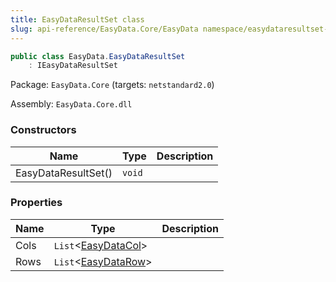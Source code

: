 ```yaml
---
title: EasyDataResultSet class
slug: api-reference/EasyData.Core/EasyData namespace/easydataresultset-class
---
```



```csharp
public class EasyData.EasyDataResultSet
    : IEasyDataResultSet

```
Package: `EasyData.Core` (targets: `netstandard2.0`)

Assembly: `EasyData.Core.dll`

### Constructors

| Name | Type | Description | 
| --- | --- | --- | 
| EasyDataResultSet() | `void` |  | 


### Properties

| Name | Type | Description | 
| --- | --- | --- | 
| Cols | `List`&lt;[EasyDataCol](/api-reference/easydata-core/easydata-namespace/easydatacol-class)&gt; |  | 
| Rows | `List`&lt;[EasyDataRow](/api-reference/easydata-core/easydata-namespace/easydatarow-class)&gt; |  |